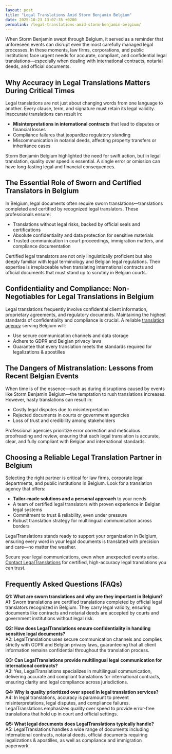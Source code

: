 ```yaml
---
layout: post
title: "Legal Translations Amid Storm Benjamin Belgium"
date: 2025-10-23 13:07:35 +0200
permalink: /legal-translations-amid-storm-benjamin-belgium/
---
```

When Storm Benjamin swept through Belgium, it served as a reminder that unforeseen events can disrupt even the most carefully managed legal processes. In these moments, law firms, corporations, and public institutions face urgent needs for accurate, compliant, and confidential legal translations—especially when dealing with international contracts, notarial deeds, and official documents.

## Why Accuracy in Legal Translations Matters During Critical Times

Legal translations are not just about changing words from one language to another. Every clause, term, and signature must retain its legal validity. Inaccurate translations can result in:

- **Misinterpretations in international contracts** that lead to disputes or financial losses
- Compliance failures that jeopardize regulatory standing
- Miscommunication in notarial deeds, affecting property transfers or inheritance cases

Storm Benjamin Belgium highlighted the need for swift action, but in legal translation, quality over speed is essential. A single error or omission can have long-lasting legal and financial consequences.

## The Essential Role of Sworn and Certified Translators in Belgium

In Belgium, legal documents often require sworn translations—translations completed and certified by recognized legal translators. These professionals ensure:

- Translations without legal risks, backed by official seals and certifications
- Absolute confidentiality and data protection for sensitive materials
- Trusted communication in court proceedings, immigration matters, and compliance documentation

Certified legal translators are not only linguistically proficient but also deeply familiar with legal terminology and Belgian legal regulations. Their expertise is irreplaceable when translating international contracts and official documents that must stand up to scrutiny in Belgian courts.

## Confidentiality and Compliance: Non-Negotiables for Legal Translations in Belgium

Legal translations frequently involve confidential client information, proprietary agreements, and regulatory documents. Maintaining the highest standards of confidentiality and compliance is crucial. A reliable [translation agency](https://www.legaltranslations.be/) serving Belgium will:

- Use secure communication channels and data storage
- Adhere to GDPR and Belgian privacy laws
- Guarantee that every translation meets the standards required for legalizations & apostilles

## The Dangers of Mistranslation: Lessons from Recent Belgian Events

When time is of the essence—such as during disruptions caused by events like Storm Benjamin Belgium—the temptation to rush translations increases. However, hasty translations can result in:

- Costly legal disputes due to misinterpretation
- Rejected documents in courts or government agencies
- Loss of trust and credibility among stakeholders

Professional agencies prioritize error correction and meticulous proofreading and review, ensuring that each legal translation is accurate, clear, and fully compliant with Belgian and international standards.

## Choosing a Reliable Legal Translation Partner in Belgium

Selecting the right partner is critical for law firms, corporate legal departments, and public institutions in Belgium. Look for a translation agency that offers:

- **Tailor-made solutions and a personal approach** to your needs
- A team of certified legal translators with proven experience in Belgian legal systems
- Commitment to trust & reliability, even under pressure
- Robust translation strategy for multilingual communication across borders

LegalTranslations stands ready to support your organization in Belgium, ensuring every word in your legal documents is translated with precision and care—no matter the weather.

Secure your legal communications, even when unexpected events arise. [Contact LegalTranslations](https://www.legaltranslations.be/) for certified, high-accuracy legal translations you can trust.

## Frequently Asked Questions (FAQs)

**Q1: What are sworn translations and why are they important in Belgium?**  
A1: Sworn translations are certified translations completed by official legal translators recognized in Belgium. They carry legal validity, ensuring documents like contracts and notarial deeds are accepted by courts and government institutions without legal risk.

**Q2: How does LegalTranslations ensure confidentiality in handling sensitive legal documents?**  
A2: LegalTranslations uses secure communication channels and complies strictly with GDPR and Belgian privacy laws, guaranteeing that all client information remains confidential throughout the translation process.

**Q3: Can LegalTranslations provide multilingual legal communication for international contracts?**  
A3: Yes, LegalTranslations specializes in multilingual communication, delivering accurate and compliant translations for international contracts, ensuring clarity and legal compliance across jurisdictions.

**Q4: Why is quality prioritized over speed in legal translation services?**  
A4: In legal translations, accuracy is paramount to prevent misinterpretations, legal disputes, and compliance failures. LegalTranslations emphasizes quality over speed to provide error-free translations that hold up in court and official settings.

**Q5: What legal documents does LegalTranslations typically handle?**  
A5: LegalTranslations handles a wide range of documents including international contracts, notarial deeds, official documents requiring legalizations & apostilles, as well as compliance and immigration paperwork.

<script type="application/ld+json">
{
  "@context": "https://schema.org",
  "@type": "BlogPosting",
  "headline": "Legal Translations Amid Storm Benjamin Belgium",
  "description": "A detailed overview of the critical role of accurate legal translations in Belgium during unforeseen events like Storm Benjamin, emphasizing sworn translations, confidentiality, and trusted legal communication.",
  "author": {
    "@type": "Person",
    "name": "LegalTranslations"
  },
  "publisher": {
    "@type": "Organization",
    "name": "LegalTranslations",
    "url": "https://www.legaltranslations.be/"
  },
  "mainEntityOfPage": {
    "@type": "WebPage",
    "@id": "https://www.legaltranslations.be/blog/legal-translations-amid-storm-benjamin-belgium"
  },
  "datePublished": "2024-06-01",
  "dateModified": "2024-06-01"
}
</script>

<script type="application/ld+json">
{
  "@context": "https://schema.org",
  "@type": "FAQPage",
  "mainEntity": [
    {
      "@type": "Question",
      "name": "What are sworn translations and why are they important in Belgium?",
      "acceptedAnswer": {
        "@type": "Answer",
        "text": "Sworn translations are certified translations completed by official legal translators recognized in Belgium. They carry legal validity, ensuring documents like contracts and notarial deeds are accepted by courts and government institutions without legal risk."
      }
    },
    {
      "@type": "Question",
      "name": "How does LegalTranslations ensure confidentiality in handling sensitive legal documents?",
      "acceptedAnswer": {
        "@type": "Answer",
        "text": "LegalTranslations uses secure communication channels and complies strictly with GDPR and Belgian privacy laws, guaranteeing that all client information remains confidential throughout the translation process."
      }
    },
    {
      "@type": "Question",
      "name": "Can LegalTranslations provide multilingual legal communication for international contracts?",
      "acceptedAnswer": {
        "@type": "Answer",
        "text": "Yes, LegalTranslations specializes in multilingual communication, delivering accurate and compliant translations for international contracts, ensuring clarity and legal compliance across jurisdictions."
      }
    },
    {
      "@type": "Question",
      "name": "Why is quality prioritized over speed in legal translation services?",
      "acceptedAnswer": {
        "@type": "Answer",
        "text": "In legal translations, accuracy is paramount to prevent misinterpretations, legal disputes, and compliance failures. LegalTranslations emphasizes quality over speed to provide error-free translations that hold up in court and official settings."
      }
    },
    {
      "@type": "Question",
      "name": "What legal documents does LegalTranslations typically handle?",
      "acceptedAnswer": {
        "@type": "Answer",
        "text": "LegalTranslations handles a wide range of documents including international contracts, notarial deeds, official documents requiring legalizations & apostilles, as well as compliance and immigration paperwork."
      }
    }
  ]
}
</script>